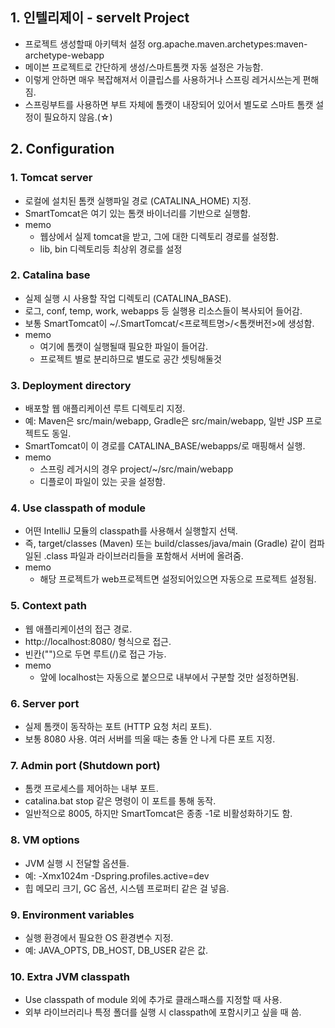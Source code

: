 ## 1. 인텔리제이 - servelt Project
 - 프로젝트 생성할때 아키텍처 설정 org.apache.maven.archetypes:maven-archetype-webapp
 - 메이븐 프로젝트로 간단하게 생성/스마트톰캣 자동 설정은 가능함.
 - 이렇게 안하면 매우 복잡해져서 이클립스를 사용하거나 스프링 레거시쓰는게 편해짐.
 - 스프링부트를 사용하면 부트 자체에 톰캣이 내장되어 있어서 별도로 스마트 톰캣 설정이 필요하지 않음.(☆)

## 2. Configuration
### 1. Tomcat server
 - 로컬에 설치된 톰캣 실행파일 경로 (CATALINA_HOME) 지정.
 - SmartTomcat은 여기 있는 톰캣 바이너리를 기반으로 실행함. 
 - memo
   - 웹상에서 실제 tomcat을 받고, 그에 대한 디렉토리 경로를 설정함.
   - lib, bin 디렉토리등 최상위 경로를 설정

### 2. Catalina base
 - 실제 실행 시 사용할 작업 디렉토리 (CATALINA_BASE).
 - 로그, conf, temp, work, webapps 등 실행용 리소스들이 복사되어 들어감.
 - 보통 SmartTomcat이 ~/.SmartTomcat/<프로젝트명>/<톰캣버전>에 생성함.
 - memo
   - 여기에 톰캣이 실행될때 필요한 파일이 들어감.
   - 프로젝트 별로 분리하므로 별도로 공간 셋팅해둘것

### 3. Deployment directory
 - 배포할 웹 애플리케이션 루트 디렉토리 지정.
 - 예: Maven은 src/main/webapp, Gradle은 src/main/webapp, 일반 JSP 프로젝트도 동일.
 - SmartTomcat이 이 경로를 CATALINA_BASE/webapps/<contextPath>로 매핑해서 실행.
 - memo
   - 스프링 레거시의 경우 project/~/src/main/webapp
   - 디플로이 파일이 있는 곳을 설정함.

### 4. Use classpath of module
 - 어떤 IntelliJ 모듈의 classpath를 사용해서 실행할지 선택.
 - 즉, target/classes (Maven) 또는 build/classes/java/main (Gradle) 같이 컴파일된 .class 파일과 라이브러리들을 포함해서 서버에 올려줌.
 - memo
   - 해당 프로젝트가 web프로젝트면 설정되어있으면 자동으로 프로젝트 설정됨.

### 5. Context path
 - 웹 애플리케이션의 접근 경로.
 - http://localhost:8080/<contextPath> 형식으로 접근.
 - 빈칸("")으로 두면 루트(/)로 접근 가능.
 - memo
   - 앞에 localhost는 자동으로 붙으므로 내부에서 구분할 것만 설정하면됨.

### 6. Server port
 - 실제 톰캣이 동작하는 포트 (HTTP 요청 처리 포트).
 - 보통 8080 사용. 여러 서버를 띄울 때는 충돌 안 나게 다른 포트 지정.

### 7. Admin port (Shutdown port)
 - 톰캣 프로세스를 제어하는 내부 포트.
 - catalina.bat stop 같은 명령이 이 포트를 통해 동작.
 - 일반적으로 8005, 하지만 SmartTomcat은 종종 -1로 비활성화하기도 함.

### 8. VM options
 - JVM 실행 시 전달할 옵션들.
 - 예: -Xmx1024m -Dspring.profiles.active=dev
 - 힙 메모리 크기, GC 옵션, 시스템 프로퍼티 같은 걸 넣음.

### 9. Environment variables
 - 실행 환경에서 필요한 OS 환경변수 지정.
 - 예: JAVA_OPTS, DB_HOST, DB_USER 같은 값.

### 10. Extra JVM classpath
 - Use classpath of module 외에 추가로 클래스패스를 지정할 때 사용.
 - 외부 라이브러리나 특정 폴더를 실행 시 classpath에 포함시키고 싶을 때 씀.
